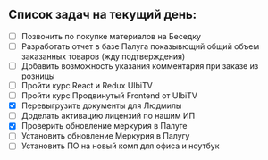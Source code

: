 ## Список задач на текущий день:
- [ ] Позвонить по покупке материалов на Беседку
- [ ] Разработать отчет в базе Палуга показывющий общий объем заказанных товаров (жду подтверждения)
- [ ] Добавить возможность указания комментария при заказе из розницы
- [ ] Пройти курс React и Redux UlbiTV
- [ ] Пройти курс Продвинутый Frontend от UlbiTV
- [x] Перевыгрузить документы для Людмилы
- [ ] Доделать активацию лицензий по нашим ИП
- [x] Проверить обновление меркурия в Палуге
- [ ] Установить обновление Меркурия в Палугу
- [ ] Установить ПО на новый комп для офиса и ноутбук